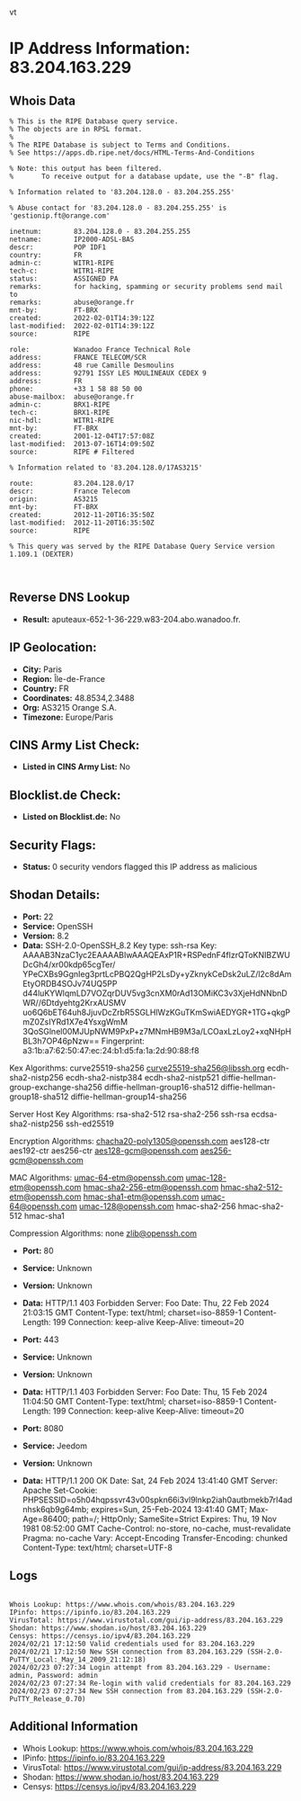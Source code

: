 vt
# IP Address Information: 83.204.163.229

## Whois Data
```
% This is the RIPE Database query service.
% The objects are in RPSL format.
%
% The RIPE Database is subject to Terms and Conditions.
% See https://apps.db.ripe.net/docs/HTML-Terms-And-Conditions

% Note: this output has been filtered.
%       To receive output for a database update, use the "-B" flag.

% Information related to '83.204.128.0 - 83.204.255.255'

% Abuse contact for '83.204.128.0 - 83.204.255.255' is 'gestionip.ft@orange.com'

inetnum:        83.204.128.0 - 83.204.255.255
netname:        IP2000-ADSL-BAS
descr:          POP IDF1
country:        FR
admin-c:        WITR1-RIPE
tech-c:         WITR1-RIPE
status:         ASSIGNED PA
remarks:        for hacking, spamming or security problems send mail to
remarks:        abuse@orange.fr
mnt-by:         FT-BRX
created:        2022-02-01T14:39:12Z
last-modified:  2022-02-01T14:39:12Z
source:         RIPE

role:           Wanadoo France Technical Role
address:        FRANCE TELECOM/SCR
address:        48 rue Camille Desmoulins
address:        92791 ISSY LES MOULINEAUX CEDEX 9
address:        FR
phone:          +33 1 58 88 50 00
abuse-mailbox:  abuse@orange.fr
admin-c:        BRX1-RIPE
tech-c:         BRX1-RIPE
nic-hdl:        WITR1-RIPE
mnt-by:         FT-BRX
created:        2001-12-04T17:57:08Z
last-modified:  2013-07-16T14:09:50Z
source:         RIPE # Filtered

% Information related to '83.204.128.0/17AS3215'

route:          83.204.128.0/17
descr:          France Telecom
origin:         AS3215
mnt-by:         FT-BRX
created:        2012-11-20T16:35:50Z
last-modified:  2012-11-20T16:35:50Z
source:         RIPE

% This query was served by the RIPE Database Query Service version 1.109.1 (DEXTER)



```
## Reverse DNS Lookup
- **Result:** aputeaux-652-1-36-229.w83-204.abo.wanadoo.fr.

## IP Geolocation:
- **City:** Paris
- **Region:** Île-de-France
- **Country:** FR
- **Coordinates:** 48.8534,2.3488
- **Org:** AS3215 Orange S.A.
- **Timezone:** Europe/Paris

## CINS Army List Check:
- **Listed in CINS Army List:** 
No

## Blocklist.de Check:
- **Listed on Blocklist.de:** 
No

## Security Flags:
- **Status:** 0 security vendors flagged this IP address as malicious

## Shodan Details:
- **Port:** 22
- **Service:** OpenSSH
- **Version:** 8.2
- **Data:** SSH-2.0-OpenSSH_8.2
Key type: ssh-rsa
Key: AAAAB3NzaC1yc2EAAAABIwAAAQEAxP1R+RSPednF4flzrQToKNIBZWUDcGh4/xr00kdp65cgTer/
YPeCXBs9GgnIeg3prtLcPBQ2QgHP2LsDy+yZknykCeDsk2uLZ/l2c8dAmEtyORDB4SOJv74UQ5PP
d44luKYWlqmLD7VOZqrDUV5vg3cnXM0rAd13OMiKC3v3XjeHdNNbnDWR//6Dtdyehtg2KrxAUSMV
uo6Q6bET64uh8JjuvDcZrbR5SGLHlWzKGuTKmSwiAEDYGR+1TG+qkgPmZ0ZsIYRd1X7e4YsxgWmM
3QoSGlnel00MJUpNWM9PxP+z7MNmHB9M3a/LCOaxLzLoy2+xqNHpHBL3h7OP46pNzw==
Fingerprint: a3:1b:a7:62:50:47:ec:24:b1:d5:fa:1a:2d:90:88:f8

Kex Algorithms:
	curve25519-sha256
	curve25519-sha256@libssh.org
	ecdh-sha2-nistp256
	ecdh-sha2-nistp384
	ecdh-sha2-nistp521
	diffie-hellman-group-exchange-sha256
	diffie-hellman-group16-sha512
	diffie-hellman-group18-sha512
	diffie-hellman-group14-sha256

Server Host Key Algorithms:
	rsa-sha2-512
	rsa-sha2-256
	ssh-rsa
	ecdsa-sha2-nistp256
	ssh-ed25519

Encryption Algorithms:
	chacha20-poly1305@openssh.com
	aes128-ctr
	aes192-ctr
	aes256-ctr
	aes128-gcm@openssh.com
	aes256-gcm@openssh.com

MAC Algorithms:
	umac-64-etm@openssh.com
	umac-128-etm@openssh.com
	hmac-sha2-256-etm@openssh.com
	hmac-sha2-512-etm@openssh.com
	hmac-sha1-etm@openssh.com
	umac-64@openssh.com
	umac-128@openssh.com
	hmac-sha2-256
	hmac-sha2-512
	hmac-sha1

Compression Algorithms:
	none
	zlib@openssh.com


- **Port:** 80
- **Service:** Unknown
- **Version:** Unknown
- **Data:** HTTP/1.1 403 Forbidden
Server: Foo
Date: Thu, 22 Feb 2024 21:03:15 GMT
Content-Type: text/html; charset=iso-8859-1
Content-Length: 199
Connection: keep-alive
Keep-Alive: timeout=20



- **Port:** 443
- **Service:** Unknown
- **Version:** Unknown
- **Data:** HTTP/1.1 403 Forbidden
Server: Foo
Date: Thu, 15 Feb 2024 11:04:50 GMT
Content-Type: text/html; charset=iso-8859-1
Content-Length: 199
Connection: keep-alive
Keep-Alive: timeout=20



- **Port:** 8080
- **Service:** Jeedom
- **Version:** Unknown
- **Data:** HTTP/1.1 200 OK
Date: Sat, 24 Feb 2024 13:41:40 GMT
Server: Apache
Set-Cookie: PHPSESSID=o5h04hqpssvr43v00spkn66i3vl9lnkp2iah0autbmekb7rl4adnhsk6qb9g64mb; expires=Sun, 25-Feb-2024 13:41:40 GMT; Max-Age=86400; path=/; HttpOnly; SameSite=Strict
Expires: Thu, 19 Nov 1981 08:52:00 GMT
Cache-Control: no-store, no-cache, must-revalidate
Pragma: no-cache
Vary: Accept-Encoding
Transfer-Encoding: chunked
Content-Type: text/html; charset=UTF-8



## Logs
```

Whois Lookup: https://www.whois.com/whois/83.204.163.229
IPinfo: https://ipinfo.io/83.204.163.229
VirusTotal: https://www.virustotal.com/gui/ip-address/83.204.163.229
Shodan: https://www.shodan.io/host/83.204.163.229
Censys: https://censys.io/ipv4/83.204.163.229
2024/02/21 17:12:50 Valid credentials used for 83.204.163.229
2024/02/21 17:12:50 New SSH connection from 83.204.163.229 (SSH-2.0-PuTTY_Local:_May_14_2009_21:12:18)
2024/02/23 07:27:34 Login attempt from 83.204.163.229 - Username: admin, Password: admin
2024/02/23 07:27:34 Re-login with valid credentials for 83.204.163.229
2024/02/23 07:27:34 New SSH connection from 83.204.163.229 (SSH-2.0-PuTTY_Release_0.70)

```
## Additional Information
- Whois Lookup: https://www.whois.com/whois/83.204.163.229
- IPinfo: https://ipinfo.io/83.204.163.229
- VirusTotal: https://www.virustotal.com/gui/ip-address/83.204.163.229
- Shodan: https://www.shodan.io/host/83.204.163.229
- Censys: https://censys.io/ipv4/83.204.163.229

